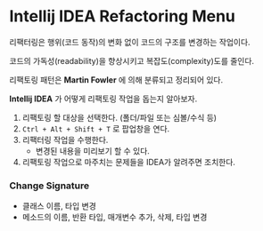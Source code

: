 # Intellij IDEA Refactoring Menu

리팩터링은 행위(코드 동작)의 변화 없이 코드의 구조를 변경하는 작업이다.

코드의 가독성(readability)을 향상시키고 복잡도(complexity)도를 줄인다.

리팩토링 패턴은 **Martin Fowler** 에 의해 분류되고 정리되어 있다.

**Intellij IDEA** 가 어떻게 리팩토링 작업을 돕는지 알아보자.


1. 리팩토링 할 대상을 선택한다. (폴더/파일 또는 심볼/수식 등)
2. ``Ctrl + Alt + Shift + T`` 로 팝업창을 연다.
3. 리팩터링 작업을 수행한다. 
    - 변경된 내용을 미리보기 할 수 있다. 
4. 리팩토링 작업으로 마주치는 문제들을 IDEA가 알려주면 조치한다.


### Change Signature


- 클래스 이름, 타입 변경
- 메소드의 이름, 반환 타입, 매개변수 추가, 삭제, 타입 변경



